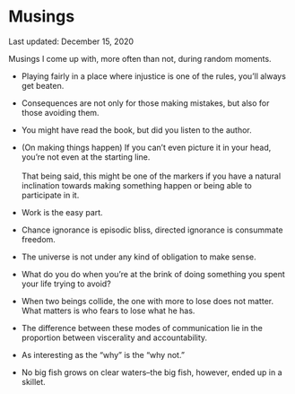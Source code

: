 Musings
=======

<div class="center">Last updated: December 15, 2020</div>

Musings I come up with, more often than not, during random moments.

- Playing fairly in a place where injustice is one of the rules, you’ll always
  get beaten.<br>


- Consequences are not only for those making mistakes, but also for those
  avoiding them.<br>


- You might have read the book, but did you listen to the author.<br>


- (On making things happen) If you can’t even picture it in your head, you’re
  not even at the starting line.<br><br>That being said, this might be one of
  the markers if you have a natural inclination towards making something happen
  or being able to participate in it.


- Work is the easy part.<br>


- Chance ignorance is episodic bliss, directed ignorance is consummate freedom.<br>


- The universe is not under any kind of obligation to make sense.<br>


- What do you do when you’re at the brink of doing something you spent your life
  trying to avoid?<br>


- When two beings collide, the one with more to lose does not matter. What
  matters is who fears to lose what he has.<br>


- The difference between these modes of communication lie in the proportion
  between viscerality and accountability.<br>


- As interesting as the “why” is the “why not.”<br>


- No big fish grows on clear waters–the big fish, however, ended up in a skillet.

